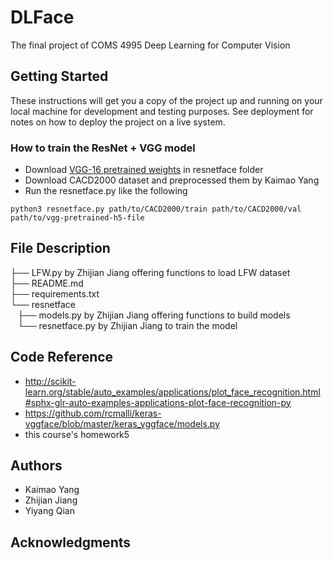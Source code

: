 # DLFace
The final project of COMS 4995 Deep Learning for Computer Vision

## Getting Started

These instructions will get you a copy of the project up and running on your local machine for development and testing purposes. See deployment for notes on how to deploy the project on a live system.

### How to train the ResNet + VGG model
* Download [VGG-16 pretrained weights](https://github.com/fchollet/deep-learning-models/releases/download/v0.1/vgg16_weights_tf_dim_ordering_tf_kernels_notop.h5) in
resnetface folder
* Download CACD2000 dataset and preprocessed them by Kaimao Yang
* Run the resnetface.py like the following

`python3 resnetface.py path/to/CACD2000/train path/to/CACD2000/val path/to/vgg-pretrained-h5-file`

## File Description

├── LFW.py by Zhijian Jiang offering functions to load LFW dataset   
├── README.md   
├── requirements.txt   
└── resnetface   
    ├── models.py by Zhijian Jiang offering functions to build models   
    └── resnetface.py by Zhijian Jiang to train the model   

## Code Reference
* http://scikit-learn.org/stable/auto_examples/applications/plot_face_recognition.html#sphx-glr-auto-examples-applications-plot-face-recognition-py
* https://github.com/rcmalli/keras-vggface/blob/master/keras_vggface/models.py
* this course's homework5

## Authors

* Kaimao Yang
* Zhijian Jiang
* Yiyang Qian

## Acknowledgments


